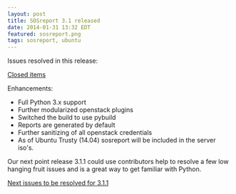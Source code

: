 ```yaml
---
layout: post
title: SOSreport 3.1 released
date: 2014-01-31 13:32 EDT
featured: sosreport.png
tags: sosreport, ubuntu
---
```

<p>Issues resolved in this release:</p>
<p><a href="https://github.com/sosreport/sosreport/issues?milestone=2&amp;state=closed">Closed items</a></p>
<p>Enhancements:</p>
<ul>
<li>Full Python 3.x support</li>
<li>Further modularized openstack plugins</li>
<li>Switched the build to use pybuild</li>
<li>Reports are generated by default</li>
<li>Further sanitizing of all openstack credentials</li>
<li>As of Ubuntu Trusty (14.04) sosreport will be included in the server iso's.</li>
</ul>
<p>Our next point release 3.1.1 could use contributors help to resolve a few low hanging fruit issues and is a great way to get familiar with Python.</p>
<p><a href="https://github.com/sosreport/sosreport/issues?labels=&amp;milestone=4&amp;page=1&amp;state=open">Next issues to be resolved for 3.1.1</a></p>
